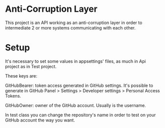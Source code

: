 # Anti-Corruption Layer

This project is an API working as an anti-corruption layer in order to intermediate 2 or more systems communicating with each other.

#	Setup
It's necessary to set some values in appsettings' files, as much in Api project as in Test project. 

These keys are:

GitHubBearer: token access generated in GitHub settings. It's possible to generate in GitHub Panel > Settings > Developer settings > Personal Access Tokens.

GitHubOwner: owner of the GitHub account. Usually is the username.

In test class you can change the repository's name in order to test on your GitHub account the way you want.
